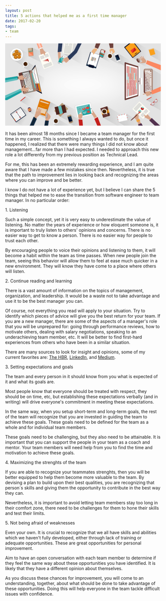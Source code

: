 ```yaml
---
layout: post
title: 5 actions that helped me as a first time manager
date: 2017-02-20
tags:
- team
---
```

[The Hardvard Business Review]: https://hbr.org/ "The Harvard Business Review"
[LinkedIn]: https://www.linkedin.com "LinkedIn"
[Medium]: https://medium.com "Medium"

<img class="center-block img-responsive lazyload" src="/assets/170220/5-tips-first-time-manager-1400.jpg" alt="Management" />

It has been almost 18 months since I became a team manager for the first time in my career. This is something I always wanted to do, but once it happened, I realized that there were many things I did not know about management...far more than I had expected. I needed to approach this new role a lot differently from my previous position as Technical Lead.

For me, this has been an extremely rewarding experience, and I am quite aware that I have made a few mistakes since then. Nevertheless, it is true that the path to improvement lies in looking back and recognizing the areas where you can improve and be better.

<!--more-->

I know I do not have a lot of experience yet, but I believe I can share the 5 things that helped me to ease the transition from software engineer to team manager. In no particular order:

<p class="subtitle-large">1. Listening</p>

Such a simple concept, yet it is very easy to underestimate the value of listening. No matter the years of experience or how eloquent someone is, it is important to truly listen to others' opinions and concerns. There is no easier way to get to know a person. There is no easier way for people to trust each other.

By encouraging people to voice their opinions and listening to them, it will become a habit within the team as time passes. When new people join the team, seeing this behavior will allow them to feel at ease much quicker in a new environment. They will know they have come to a place where others will listen.

<p class="subtitle-large">2. Continue reading and learning</p>

There is a vast amount of information on the topics of management, organization, and leadership. It would be a waste not to take advantage and use it to be the best manager you can.

Of course, not everything you read will apply to your situation. Try to identify which pieces of advice will give you the best return for your team. If you are a new manager, there are some of the aspects of a manager's role that you will be unprepared for: going through performance reviews, how to motivate others, dealing with salary negotiations, speaking to an underachieving team member, etc. It will be better to find  first-hard experiences from others who have been in a similar situation.

There are many sources to look for insight and opinions, some of my current favorites are: [The HBR][The Hardvard Business Review], [LinkedIn][LinkedIn], and [Medium][Medium].

<p class="subtitle-large">3. Setting expectations and goals</p>

The team and every person in it should know from you what is expected of it and what its goals are.

Most people know that everyone should be treated with respect, they should be on time, etc, but establishing these expectations verbally (and in writing) will drive everyone's commitment in meeting these expectations.

In the same way, when you setup short-term and long-term goals, the rest of the team will recognize that you are invested in guiding the team to achieve these goals. These goals need to be defined for the team as a whole and for individual team members.

These goals need to be challenging, but they also need to be attainable. It is important that you can support the people in your team as a coach and mentor. Your team members will need help from you to find the time and motivation to achieve these goals.

<p class="subtitle-large">4. Maximizing the strenghts of the team</p>

If you are able to recognize your teammates strenghts, then you will be better equipped to help them become more valuable to the team. By devising a plan to build upon their best qualities, you are recognizing that person´s skills and giving them the opportunity to contribute in the best way they can.

Nevertheless, it is important to avoid letting team members stay too long in their comfort zone, there need to be challenges for them to hone their skills and test their limits.

<p class="subtitle-large">5. Not being afraid of weaknesses</p>

Even your own. It is crucial to recognize that we all have skills and abilities which we haven't fully developed, either through lack of training or adequate opportunities. These are great opportunities for personal improvement.

Aim to have an open conversation with each team member to determine if they feel the same way about these opportunities you have identified. It is likely that they have a different opinion about themselves.

As you discuss these chances for improvement, you will come to an understanding, together, about what should be done to take advantage of these opportunities. Doing this will help everyone in the team tackle difficult issues with confidence.